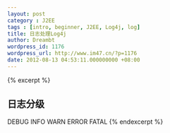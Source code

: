 ```yaml
---
layout: post
category : J2EE
tags : [intro, beginner, J2EE, Log4j, log]
title: 日志处理Log4j
author: Dreambt
wordpress_id: 1176
wordpress_url: http://www.im47.cn/?p=1176
date: 2012-08-13 04:53:11.000000000 +08:00
---
```

{% excerpt %}
## 日志分级

DEBUG
INFO
WARN
ERROR
FATAL
{% endexcerpt %}
